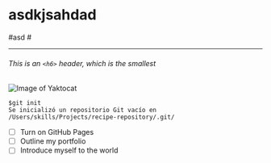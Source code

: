 # asdkjsahdad
#asd #

---------
###### This is an `<h6>` header, which is the smallest
![Image of Yaktocat](https://octodex.github.com/images/yaktocat.png)
```
$git init
Se inicializó un repositorio Git vacío en /Users/skills/Projects/recipe-repository/.git/
```
- [ ] Turn on GitHub Pages
- [ ] Outline my portfolio
- [ ] Introduce myself to the world
